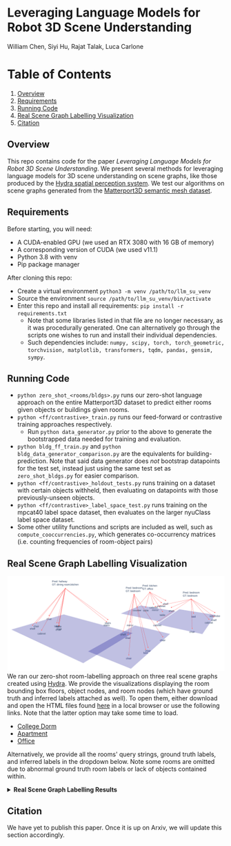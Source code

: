 # Leveraging Language Models for Robot 3D Scene Understanding

William Chen, Siyi Hu, Rajat Talak, Luca Carlone

# Table of Contents
1. [Overview](#overview)
2. [Requirements](#requirements)
3. [Running Code](#running-code)
4. [Real Scene Graph Labelling Visualization](#real-scene-graph-labelling-visualization)
5. [Citation](#citation)

## Overview
This repo contains code for the paper _Leveraging Language Models for Robot 3D Scene Understanding_. We present several methods for leveraging language models for 3D scene understanding on scene graphs, like those produced by the [Hydra spatial perception system](https://arxiv.org/abs/2201.13360). We test our algorithms on scene graphs generated from the [Matterport3D semantic mesh dataset](https://niessner.github.io/Matterport/).

## Requirements
Before starting, you will need:
- A CUDA-enabled GPU (we used an RTX 3080 with 16 GB of memory)
- A corresponding version of CUDA (we used v11.1)
- Python 3.8 with venv
- Pip package manager

After cloning this repo: 
- Create a virtual environment `python3 -m venv /path/to/llm_su_venv`
- Source the environment `source /path/to/llm_su_venv/bin/activate`
- Enter this repo and install all requirements: `pip install -r requirements.txt`
  - Note that some libraries listed in that file are no longer necessary, as it was procedurally generated. One can alternatively go through the scripts one wishes to run and install their individual dependencies.
  - Such dependencies include: `numpy, scipy, torch, torch_geometric, torchvision, matplotlib, transformers, tqdm, pandas, gensim, sympy`.

## Running Code
- `python zero_shot_<rooms/bldgs>.py` runs our zero-shot language approach on the entire Matterport3D dataset to predict either rooms given objects or buildings given rooms.
- `python <ff/contrastive>_train.py` runs our feed-forward or contrastive training approaches respectively.
  - Run `python data_generator.py` prior to the above to generate the bootstrapped data needed for training and evaluation.
- `python bldg_ff_train.py` and `python bldg_data_generator_comparison.py` are the equivalents for building-prediction. Note that said data generator does _not_ bootstrap datapoints for the test set, instead just using the same test set as `zero_shot_bldgs.py` for easier comparison.
- `python <ff/contrastive>_holdout_tests.py` runs training on a dataset with certain objects withheld, then evaluating on datapoints with those previously-unseen objects.
- `python <ff/contrastive>_label_space_test.py` runs training on the mpcat40 label space dataset, then evaluates on the larger nyuClass label space dataset.
- Some other utility functions and scripts are included as well, such as `compute_cooccurrencies.py`, which generates co-occurrency matrices (i.e. counting frequencies of room-object pairs)

## Real Scene Graph Labelling Visualization
![visualization](https://github.com/MIT-SPARK/llm_scene_understanding/blob/main/images/RealDSGExample.png)
We ran our zero-shot room-labelling approach on three real scene graphs created using [Hydra](https://arxiv.org/abs/2201.13360). We provide the visualizations displaying the room bounding box floors, object nodes, and room nodes (which have ground truth and inferred labels attached as well). To open them, either download and open the HTML files found [here](https://github.com/MIT-SPARK/llm_scene_understanding/tree/main/real_dsg_vis) in a local browser or use the following links. Note that the latter option may take some time to load.
- [College Dorm](https://htmlpreview.github.io/?https://github.com/MIT-SPARK/llm_scene_understanding/blob/main/real_dsg_vis/sidpac_floor1_3_vis.html)
- [Apartment](https://htmlpreview.github.io/?https://github.com/MIT-SPARK/llm_scene_understanding/blob/main/real_dsg_vis/uh2_apartment_vis.html)
- [Office](https://htmlpreview.github.io/?https://github.com/MIT-SPARK/llm_scene_understanding/blob/main/real_dsg_vis/uh2_office_vis.html)

Alternatively, we provide all the rooms' query strings, ground truth labels, and inferred labels in the dropdown below. Note some rooms are omitted due to abnormal ground truth room labels or lack of objects contained within.

<details>
  <summary><b>Real Scene Graph Labelling Results</b></summary>
  <br>
  <pre>
  <code>
######################################################
################## Starting: sidpac ##################
######################################################
--------- 0 ---------
A room containing tables, chairs, and cabinets is called a
predicted: kitchen - ground truth: lounge;seminar room
--------- 4 ---------
A room containing tables and cabinets is called a
predicted: kitchen - ground truth: hallway
--------- 5 ---------
A room containing tables, chairs, and televisions is called a
predicted: lounge - ground truth: lounge;game room
--------- 7 ---------
A room containing chairs is called a
predicted: lounge - ground truth: hallway
--------- 8 ---------
A room containing stairs and railing is called a
predicted: stairwell - ground truth: stairwell
--------- 9 ---------
A room containing stairs and railing is called a
predicted: stairwell - ground truth: stairwell
--------- 10 ---------
A room containing stairs and railing is called a
predicted: stairwell - ground truth: stairwell
--------- 11 ---------
A room containing stairs is called a
predicted: stairwell - ground truth: stairwell
--------- 13 ---------
A room containing tables, chairs, and refrigerators is called a
predicted: kitchen - ground truth: hallway
--------- 14 ---------
A room containing beds, tables, and chairs is called a
predicted: bedroom - ground truth: bedroom
--------- 15 ---------
A room containing stoves, tables, and cabinets is called a
predicted: kitchen - ground truth: kitchen
--------- 17 ---------
A room containing tables and chairs is called a
predicted: lounge - ground truth: lounge;hallway
--------- 18 ---------
A room containing cabinets is called a
predicted: bedroom - ground truth: hallway
--------- 22 ---------
A room containing stairs and railing is called a
predicted: stairwell - ground truth: stairwell
--------- 23 ---------
A room containing stairs is called a
predicted: stairwell - ground truth: stairwell
--------- 24 ---------
A room containing stairs and railing is called a
predicted: stairwell - ground truth: stairwell
#########################################################
################## Starting: apartment ##################
#########################################################
--------- 0 ---------
A room containing stairs, tables, and chairs is called a
predicted: hallway - ground truth: dining room;kitchen
--------- 1 ---------
A room containing beds, chairs, and wardrobes is called a
predicted: bedroom - ground truth: bedroom
--------- 2 ---------
A room containing tables, cabinets, and counters is called a
predicted: kitchen - ground truth: office
--------- 3 ---------
A room containing beds, chairs, and mirrors is called a
predicted: bedroom - ground truth: bedroom
######################################################
################## Starting: office ##################
######################################################
--------- 0 ---------
A room containing tables, chairs, and wardrobes is called a
predicted: bedroom - ground truth: hallway;office
--------- 1 ---------
A room containing computers, tables, and chairs is called a
predicted: lounge - ground truth: office
--------- 2 ---------
A room containing tables, chairs, and wardrobes is called a
predicted: bedroom - ground truth: office
--------- 3 ---------
A room containing tables and chairs is called a
predicted: lounge - ground truth: conference room
  </code>
  </pre>
</details>

## Citation
We have yet to publish this paper. Once it is up on Arxiv, we will update this section accordingly.
